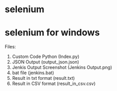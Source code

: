 # selenium
# selenium for windows

Files:

1. Custom Code Python (Index.py)
2. JSON Output (output_json.json) 
3. Jenkis Output Screenshot (Jenkins Output.png)
4. bat file (jenkins.bat)
5. Result in txt format (result.txt)
6. Result in CSV format (result_in_csv.csv) 
